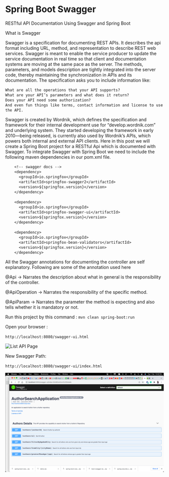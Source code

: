 # Spring Boot Swagger

RESTful API Documentation Using Swagger and Spring Boot


What is Swagger

Swagger is a specification for documenting REST APIs. It describes the api format including URL, method, and representation to describe REST web services. Swagger is meant to enable the service producer to update the service documentation in real time so that client and documentation systems are moving at the same pace as the server. The methods, parameters, and models description are tightly integrated into the server code, thereby maintaining the synchronization in APIs and its documentation. The specification asks you to include information like:

    What are all the operations that your API supports?
    What are your API’s parameters and what does it return?
    Does your API need some authorization?
    And even fun things like terms, contact information and license to use the API.

Swagger is created by Wordnik, which defines the specification and framework for their internal development use for “develop.wordnik.com” and underlying system. They started developing the framework in early 2010—being released, is currently also used by Wordnik’s APIs, which powers both internal and external API clients. Here in this post we will create a Spring Boot project for a RESTful Api which is documented with Swagger. To integrate Swagger with Spring Boot we need to include the following maven dependencies in our pom.xml file.


```
    <!-- swagger docs -->
    <dependency>
      <groupId>io.springfox</groupId>
      <artifactId>springfox-swagger2</artifactId>
      <version>${springfox.version}</version>
    </dependency>
    
    <dependency>
      <groupId>io.springfox</groupId>
      <artifactId>springfox-swagger-ui</artifactId>
      <version>${springfox.version}</version>
    </dependency>
    
    <dependency>
      <groupId>io.springfox</groupId>
      <artifactId>springfox-bean-validators</artifactId>
      <version>${springfox.version}</version>
    </dependency>
```

All the Swagger annotations for documenting the controller are self explanatory. Following are some of the annotation used here

@Api →  Narrates the description about what in general is the responsibility of the controller.

@ApiOperation →  Narrates the responsibility of the specific method.

@ApiParam → Narrates the parameter the method is expecting and also tells whether it is mandatory or not.

Run this project by this command : `mvn clean spring-boot:run`

Open your browser :

`http://localhost:8080/swagger-ui.html`

![List API Page](img/list.png "List API Page")

New Swagger Path:

`http://localhost:8080/swagger-ui/index.html`

![List API Page](img/swagger2.png "List API Page")
